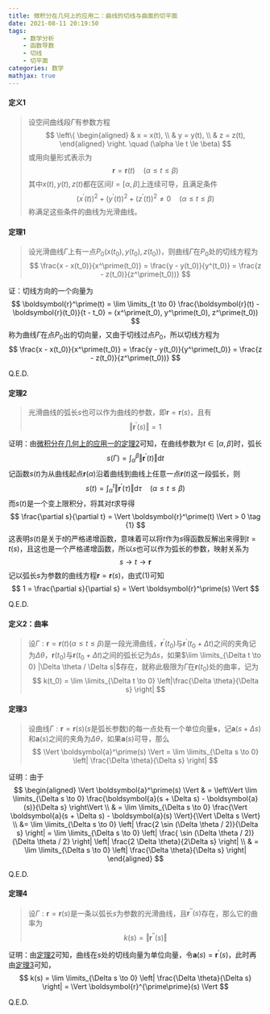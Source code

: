 ```yaml
---
title: 微积分在几何上的应用二：曲线的切线与曲面的切平面
date: 2021-08-11 20:19:50
tags:
    - 数学分析
    - 函数导数
    - 切线
    - 切平面
categories: 数学
mathjax: true
---
```


#### 定义1
> 设空间曲线段$\Gamma$有参数方程
$$
    \left\{
        \begin{aligned}
            & x = x(t), \\
            & y = y(t), \\
            & z = z(t),
        \end{aligned}
    \right.
    \quad (\alpha \le t \le \beta)
$$
或用向量形式表示为
$$
    \boldsymbol{r} = \boldsymbol{r}(t) \quad (\alpha \le t \le \beta)
$$
其中$x(t),y(t),z(t)$都在区间$I = [\alpha, \beta]$上连续可导，且满足条件
$$
    (x^\prime(t))^2 + (y^\prime(t))^2 + (z^\prime(t))^2 \ne 0 \quad (\alpha \le t \le \beta)
$$
称满足这些条件的曲线为光滑曲线。

<!--more-->

#### 定理1
> 设光滑曲线$\Gamma$上有一点$P_0(x(t_0), y(t_0), z(t_0))$，则曲线$\Gamma$在$P_0$处的切线方程为
$$
    \frac{x - x(t_0)}{x^\prime(t_0)} = \frac{y - y(t_0)}{y^(t_0)} = \frac{z - z(t_0)}{z^\prime(t_0))}
$$

证：切线方向的一个向量为
$$
    \boldsymbol{r}^\prime(t) = \lim \limits_{t \to 0} \frac{\boldsymbol{r}(t) - \boldsymbol{r}(t_0)}{t - t_0} = (x^\prime(t_0), y^\prime(t_0), z^\prime(t_0))
$$
称为曲线$\Gamma$在点$P_0$出的切向量，又由于切线过点$P_0$，所以切线方程为
$$
    \frac{x - x(t_0)}{x^\prime(t_0)} = \frac{y - y(t_0)}{y^\prime(t_0)} = \frac{z - z(t_0)}{z^\prime(t_0))}
$$

Q.E.D.

#### 定理2
> 光滑曲线的弧长$s$也可以作为曲线的参数，即$\boldsymbol{r} = \boldsymbol{r}(s)$，且有
$$
    \Vert \boldsymbol{r}^\prime(s) \Vert = 1
$$

证明：由[微积分在几何上的应用一的定理2](https://gamersover.github.io/2021/08/11/微积分在几何上的应用1/#定理2)可知，在曲线参数为$t \in [\alpha, \beta]$时，弧长
$$
    s(\Gamma) = \int_\alpha^\beta \Vert \boldsymbol{r}^{\prime}(t) \Vert \mathrm{d} t
$$
记函数$s(t)$为从曲线起点$\boldsymbol{r}(\alpha)$沿着曲线到曲线上任意一点$\boldsymbol{r}(t)$这一段弧长，则
$$
    s(t) = \int_\alpha^t \Vert \boldsymbol{r}^\prime(\tau)\Vert \mathrm{d} \tau \quad (\alpha \le t \le \beta)
$$
而$s(t)$是一个变上限积分，将其对$t$求导得
$$
    \frac{\partial s}{\partial t} = \Vert \boldsymbol{r}^\prime(t) \Vert > 0 \tag {1}
$$
这表明$s(t)$是关于$t$的严格递增函数，意味着可以将$t$作为$s$得函数反解出来得到$t = t(s)$，且这也是一个严格递增函数，所以$s$也可以作为弧长的参数，映射关系为
$$
    s \rightarrow t \rightarrow \boldsymbol{r}
$$
记以弧长$s$为参数的曲线方程$\boldsymbol{r} = \boldsymbol{r}(s)$，由式$(1)$可知
$$
   1 = \frac{\partial s}{\partial s} = \Vert \boldsymbol{r}^\prime(s) \Vert
$$

Q.E.D.


#### 定义2：曲率
> 设$\Gamma: \boldsymbol{r} = \boldsymbol{r}(t)(\alpha \le t \le \beta)$是一段光滑曲线，$\boldsymbol{r}^\prime(t_0)$与$\boldsymbol{r}^\prime(t_0 + \Delta t)$之间的夹角记为$\Delta \theta$，$\boldsymbol{r}(t_0)$与$\boldsymbol{r}(t_0 + \Delta t)$之间的弧长记为$\Delta s$，如果$\lim \limits_{\Delta t \to 0} |\Delta \theta / \Delta s|$存在，就称此极限为$\Gamma$在$\boldsymbol{r}(t_0)$处的曲率，记为
$$
    k(t_0) = \lim \limits_{\Delta t \to 0} \left|\frac{\Delta \theta}{\Delta s} \right|
$$

#### 定理3
> 设曲线$\Gamma: \boldsymbol{r} = \boldsymbol{r}(s)(s$是弧长参数$)$的每一点处有一个单位向量$\boldsymbol{s}$，记$\boldsymbol{a}(s+\Delta s)$和$\boldsymbol{a}(s)$之间的夹角为$\Delta \theta$，如果$\boldsymbol{a}(s)$可导，那么
$$
    \Vert \boldsymbol{a}^\prime(s) \Vert = \lim \limits_{\Delta s \to 0} \left| \frac{\Delta \theta}{\Delta s} \right|
$$

证明：由于
$$
    \begin{aligned}
    \Vert \boldsymbol{a}^\prime(s) \Vert & = \left\Vert \lim \limits_{\Delta s \to 0} \frac{\boldsymbol{a}(s + \Delta s) - \boldsymbol{a}(s)}{\Delta s} \right\Vert \\
    & = \lim \limits_{\Delta s \to 0} \frac{\Vert \boldsymbol{a}(s + \Delta s) - \boldsymbol{a}(s) \Vert}{\Vert \Delta s \Vert} \\
    &= \lim \limits_{\Delta s \to 0} \left| \frac{2 \sin (\Delta \theta / 2)}{\Delta s} \right| = \lim \limits_{\Delta s \to 0} \left| \frac{ \sin (\Delta \theta / 2)}{\Delta \theta / 2} \right| \left|
    \frac{2 \Delta \theta}{2\Delta s} \right| \\
    & = \lim \limits_{\Delta s \to 0} \left| \frac{\Delta \theta}{\Delta s} \right|
    \end{aligned}
$$

Q.E.D.

#### 定理4
> 设$\Gamma: \boldsymbol{r} = \boldsymbol{r}(s)$是一条以弧长$s$为参数的光滑曲线，且$\boldsymbol{r}^{\prime\prime}(s)$存在，那么它的曲率为
$$
    k(s) = \Vert \boldsymbol{r}^{\prime\prime}(s) \Vert
$$

证明：由[定理2](#定理2)可知，曲线在$s$处的切线向量为单位向量，令$\boldsymbol{a}(s) = \boldsymbol{r}^\prime(s)$，此时再由[定理3](https://gamersover.github.io/2021/08/11/微积分在几何上的应用2/#定理3)可知，
$$
    k(s) = \lim \limits_{\Delta s \to 0} \left| \frac{\Delta \theta}{\Delta s} \right| = \Vert \boldsymbol{r}^{\prime\prime}(s) \Vert
$$

Q.E.D.

